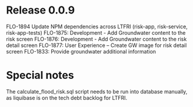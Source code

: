 # Release 0.0.9

FLO-1894 Update NPM dependencies across LTFRI (risk-app, risk-service, risk-app-tests)
FLO-1875: Development - Add Groundwater content to the risk screen
FLO-1876: Development - Add Groundwater content to the risk detail screen
FLO-1877: User Experience – Create GW image for risk detail screen
FLO-1833: Provide groundwater additional information

# Special notes

The calculate_flood_risk.sql script needs to be run into database manually, as liquibase is on the tech debt backlog for LTFRI.
